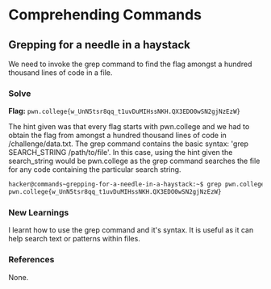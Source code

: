 # Comprehending Commands

## Grepping for a needle in a haystack
We need to invoke the grep command to find the flag amongst a hundred thousand lines of code in a file. 

### Solve
**Flag:** `pwn.college{w_UnN5tsr8qq_t1uvDuMIHssNKH.QX3EDO0wSN2gjNzEzW}`

The hint given was that every flag starts with pwn.college and we had to obtain the flag from amongst a hundred thousand lines of code in /challenge/data.txt. The grep command contains the basic syntax: 'grep SEARCH_STRING /path/to/file'. In this case, using the hint given the search_string would be pwn.college as the grep command searches the file for any code containing the particular search string. 

```bash
hacker@commands~grepping-for-a-needle-in-a-haystack:~$ grep pwn.college /challenge/data.txt
pwn.college{w_UnN5tsr8qq_t1uvDuMIHssNKH.QX3EDO0wSN2gjNzEzW}

```

### New Learnings
I learnt how to use the grep command and it's syntax. It is useful as it can help search text or patterns within files. 

### References 
None.
